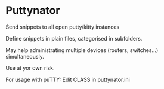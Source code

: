 # Puttynator

Send snippets to all open putty/kitty instances

Define snippets in plain files, categorised in subfolders.

May help administrating multiple devices (routers, switches...) simultaneously.

Use at yor own risk.

For usage with puTTY:
Edit CLASS in puttynator.ini 
